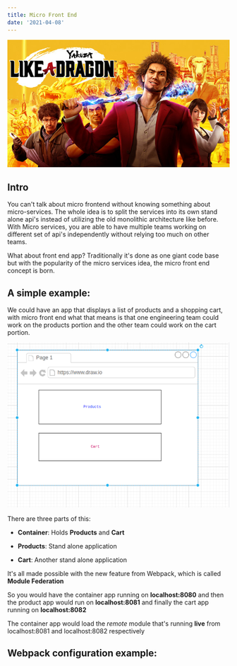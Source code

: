 ```yaml
---
title: Micro Front End
date: '2021-04-08'
---
```


![yakuza](./yakuza.jpg)

## Intro

You can't talk about micro frontend without knowing something about micro-services. The whole idea is to split the services into its own stand alone api's instead of utilizing the old monolithic architecture like before. With Micro services, you are able to have multiple teams working on different set of api's independently without relying too much on other teams.

What about front end app? Traditionally it's done as one giant code base but with the popularity of the micro services idea, the micro front end concept is born.

## A simple example:

We could have an app that displays a list of products and a shopping cart, with micro front end what that means is that one engineering team could work on the products portion and the other team could work on the cart portion.

![mff](./mfe.png)

There are three parts of this:

- **Container**: Holds **Products** and **Cart**

- **Products**: Stand alone application

- **Cart**: Another stand alone application

It's all made possible with the new feature from Webpack, which is called **Module Federation**

So you would have the container app running on **localhost:8080** and then the product app would run on **localhost:8081** and finally the cart app running on **localhost:8082**

The container app would load the _remote_ module that's running **live** from localhost:8081 and localhost:8082 respectively

## Webpack configuration example:
